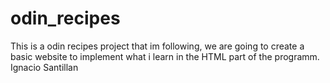 # odin_recipes
This is a odin recipes project that im following, we are going to create
a basic website to implement what i learn in the HTML part of the programm.
				Ignacio Santillan
